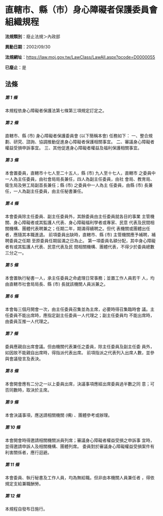 # 直轄市、縣（市）身心障礙者保護委員會組織規程

**法規類別**：廢止法規＞內政部

**異動日期**：2002/09/30  

**法規網址**：https://law.moj.gov.tw/LawClass/LawAll.aspx?pcode=D0000055

**已廢止**：是



## 法條
##### 第 1 條
本規程依身心障礙者保護法第七條第三項規定訂定之。

##### 第 2 條
直轄市、縣 (市) 身心障礙者保護委員會 (以下簡稱本會) 任務如下：
一、整合規劃、研究、諮詢、協調推動促進身心障礙者保護相關事宜。
二、審議身心障礙者權益受損申訴事宜。
三、其他促進身心障礙者權益及福利保護相關事宜。


##### 第 3 條
本會置委員，直轄市十七人至二十五人，縣 (市) 九人至十七人，直轄市
之委員中一人為主任委員，由社會局局長兼任，四人為副主任委員，由社
會局、教育局、衛生局及勞工局副首長兼任；縣 (市) 之委員中一人為主
任委員，由縣 (市) 長兼任，一人為副主任委員，由主任秘書兼任。

##### 第 4 條
本會委員除主任委員、副主任委員外，其餘委員由主任委員就各目的事業
主管機關、身心障礙者或其監護人代表、身心障礙福利學者或專家、民意
代表及民間相關機構、團體代表聘兼之；任期二年，期滿得續聘之。但代
表機關或團體出任者，應隨其本職進退。
前項委員出缺時，直轄市、縣 (市) 主管機關應予補聘，補聘委員之任期
至原委員任期屆滿之日為止。
第一項委員名額分配，其中身心障礙者有或其監護人代表、民意代表及民
間相關機構、團體代表，不得少於委員總數三分之一。

##### 第 5 條
本會置執行秘書一人，承主任委員之命處理日常事務；並置工作人員若干
人，均由直轄市社會局局長、縣 (市) 長就該機關人員派兼之。

##### 第 6 條
本會每三個月開會一次，由主任委員召集並為主席，必要時得召集臨時會
議。主任委員不能出席時，應指定副主任委員一人代理之；副主任委員均
不能出席時，由委員互推一人代理之。

##### 第 7 條
委員應親自出席會議。但由機關代表兼任之委員，除主任委員及副主任委
員外，如因故不能親自出席時，得指派代表出席。
前項指派之代表列入出席人數，並參與會議發言及表決。

##### 第 8 條
本會開會應有二分之一以上委員出席，決議事項應經出席委員過半數之同
意；可否同數時，取決於主席。

##### 第 9 條
本會決議事項，應送請相關機關 (構) 、團體參考或辦理。

##### 第 10 條
本會開會時得邀請相關機關派員列席；審議身心障礙者權益受損之申訴事
宜時，並得邀請申訴人及相關機構、團體列席。
委員對於審議身心障礙權益受損案件有利害關係者，應行迴避。

##### 第 11 條
本會委員、執行秘書及工作人員，均為無給職。但非由本機關人員兼任者
，得依規定支給兼職酬勞。

##### 第 12 條
本規程自發布日施行。


